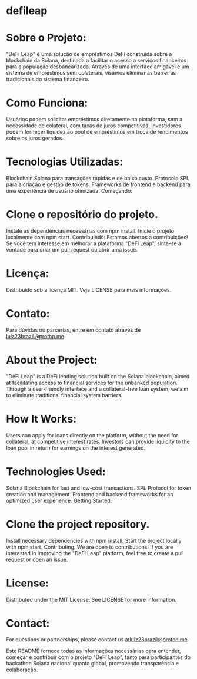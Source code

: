 # defileap
# Sobre o Projeto:
"DeFi Leap" é uma solução de empréstimos DeFi construída sobre a blockchain da Solana, destinada a facilitar o acesso a serviços financeiros para a população desbancarizada. Através de uma interface amigável e um sistema de empréstimos sem colaterais, visamos eliminar as barreiras tradicionais do sistema financeiro.

# Como Funciona:
Usuários podem solicitar empréstimos diretamente na plataforma, sem a necessidade de colateral, com taxas de juros competitivas. Investidores podem fornecer liquidez ao pool de empréstimos em troca de rendimentos sobre os juros gerados.

# Tecnologias Utilizadas:

Blockchain Solana para transações rápidas e de baixo custo.
Protocolo SPL para a criação e gestão de tokens.
Frameworks de frontend e backend para uma experiência de usuário otimizada.
Começando:

# Clone o repositório do projeto.
Instale as dependências necessárias com npm install.
Inicie o projeto localmente com npm start.
Contribuindo:
Estamos abertos a contribuições! Se você tem interesse em melhorar a plataforma "DeFi Leap", sinta-se à vontade para criar um pull request ou abrir uma issue.

# Licença:
Distribuído sob a licença MIT. Veja LICENSE para mais informações.

# Contato:
Para dúvidas ou parcerias, entre em contato através de luiz23brazil@proton.me

# About the Project:
"DeFi Leap" is a DeFi lending solution built on the Solana blockchain, aimed at facilitating access to financial services for the unbanked population. Through a user-friendly interface and a collateral-free loan system, we aim to eliminate traditional financial system barriers.

# How It Works:
Users can apply for loans directly on the platform, without the need for collateral, at competitive interest rates. Investors can provide liquidity to the loan pool in return for earnings on the interest generated.

# Technologies Used:

Solana Blockchain for fast and low-cost transactions.
SPL Protocol for token creation and management.
Frontend and backend frameworks for an optimized user experience.
Getting Started:

# Clone the project repository.
Install necessary dependencies with npm install.
Start the project locally with npm start.
Contributing:
We are open to contributions! If you are interested in improving the "DeFi Leap" platform, feel free to create a pull request or open an issue.

# License:
Distributed under the MIT License. See LICENSE for more information.

# Contact:
For questions or partnerships, please contact us atluiz23brazil@proton.me.

Este README fornece todas as informações necessárias para entender, começar e contribuir com o projeto "DeFi Leap", tanto para participantes do hackathon Solana nacional quanto global, promovendo transparência e colaboração.
